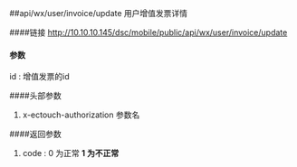 ##api/wx/user/invoice/update  用户增值发票详情

####链接
     http://10.10.10.145/dsc/mobile/public/api/wx/user/invoice/update


#### 参数
id : 增值发票的id

####头部参数
1. x-ectouch-authorization     参数名



####返回参数
1. code : 0 为正常   **1 为不正常**


